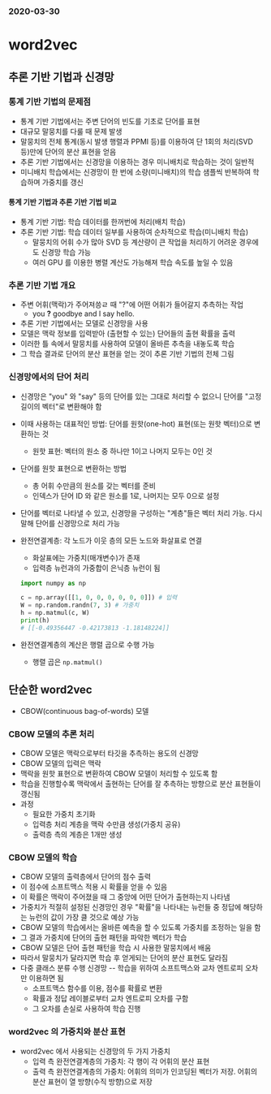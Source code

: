 ### 2020-03-30

# word2vec

## 추론 기반 기법과 신경망

### 통계 기반 기법의 문제점

* 통계 기반 기법에서는 주변 단어의 빈도를 기초로 단어를 표현
* 대규모 말뭉치를 다룰 때 문제 발생
* 말뭉치의 전체 통계(동시 발생 행렬과 PPMI 등)를 이용하여 단 1회의 처리(SVD 등)만에 단어의 분산 표현을 얻음
* 추론 기반 기법에서는 신경망을 이용하는 경우 미니배치로 학습하는 것이 일반적
* 미니배치 학습에서는 신경망이 한 번에 소량(미니배치)의 학습 샘플씩 반복하여 학습하며 가중치를 갱신

#### 통계 기반 기법과 추론 기반 기법 비교

* 통계 기반 기법: 학습 데이터를 한꺼번에 처리(배치 학습)
* 추론 기반 기법: 학습 데이터 일부를 사용하여 순차적으로 학습(미니배치 학습)
  * 말뭉치의 어휘 수가 많아 SVD 등 계산량이 큰 작업을 처리하기 어려운 경우에도 신경망 학습 가능
  * 여러 GPU 를 이용한 병렬 계산도 가능해져 학습 속도를 높일 수 있음



### 추론 기반 기법 개요

* 주변 어휘(맥락)가 주어져씅ㄹ 때 "?"에 어떤 어휘가 들어갈지 추측하는 작업
  * you __?__ goodbye and I say hello.
* 추론 기반 기법에서는 모델로 신경망을 사용
* 모델은 맥락 정보를 입력받아 (출현할 수 있는) 단어들의 출현 확률을 출력
* 이러한 틀 속에서 말뭉치를 사용하여 모델이 올바른 추측을 내놓도록 학습
* 그 학습 결과로 단어의 분산 표현을 얻는 것이 추론 기반 기법의 전체 그림



### 신경망에서의 단어 처리

* 신경망은 "you" 와 "say" 등의 단어를 있는 그대로 처리할 수 없으니 단어를 "고정 길이의 벡터"로 변환해야 함

* 이때 사용하는 대표적인 방법: 단어를 원핫(one-hot) 표현(또는 원핫 벡터)으로 변환하는 것

  * 원핫 표현: 벡터의 원소 중 하나만 1이고 나머지 모두는 0인 것

* 단어를 원핫 표현으로 변환하는 방법

  * 총 어휘 수만큼의 원소를 갖는 벡터를 준비
  * 인덱스가 단어 ID 와 같은 원소를 1로, 나머지는 모두 0으로 설정

* 단어를 벡터로 나타낼 수 있고, 신경망을 구성하는 "계층"들은 벡터 처리 가능. 다시 말해 단어를 신경망으로 처리 가능

* 완전연결계층: 각 노드가 이웃 층의 모든 노드와 화살표로 연결

  * 화살표에는 가중치(매개변수)가 존재
  * 입력층 뉴런과의 가중합이 은닉층 뉴런이 됨

  ```python
  import numpy as np
  
  c = np.array([[1, 0, 0, 0, 0, 0, 0]]) # 입력
  W = np.random.randn(7, 3) # 가중치
  h = np.matmul(c, W)
  print(h)
  # [[-0.49356447 -0.42173813 -1.18148224]]
  ```

* 완전연결계층의 계산은 행렬 곱으로 수행 가능

  * 행렬 곱은 `np.matmul()`





## 단순한 word2vec

* CBOW(continuous bag-of-words) 모델

### CBOW 모델의 추론 처리

* CBOW 모델은 맥락으로부터 타깃을 추측하는 용도의 신경망
* CBOW 모델의 입력은 맥락
* 맥락을 원핫 표현으로 변환하여 CBOW 모델이 처리할 수 있도록 함
* 학습을 진행할수록 맥락에서 출현하는 단어를 잘 추측하는 방향으로 분산 표현들이 갱신됨
* 과정
  * 필요한 가중치 초기화
  * 입력층 처리 계층을 맥락 수만큼 생성(가중치 공유)
  * 출력층 측의 계층은 1개만 생성



### CBOW 모델의 학습

* CBOW 모델의 출력층에서 단어의 점수 출력
* 이 점수에 소프트맥스 적용 시 확률을 얻을 수 있음
* 이 확률은 맥락이 주어졌을 때 그 중앙에 어떤 단어가 출현하는지 나타냄
* 가중치가 적절히 설정된 신경망인 경우 "확률"을 나타내는 뉴런들 중 정답에 해당하는 뉴런의 값이 가장 클 것으로 예상 가능
* CBOW 모델의 학습에서는 올바른 예측을 할 수 있도록 가중치를 조정하는 일을 함
* 그 결과 가중치에 단어의 출현 패턴을 파악한 벡터가 학습
* CBOW 모델은 단어 출현 패턴을 학습 시 사용한 말뭉치에서 배움
* 따라서 말뭉치가 달라지면 학습 후 얻게되는 단어의 분산 표현도 달라짐
* 다중 클래스 분류 수행 신경망 -- 학습을 위하여 소프트맥스와 교차 엔트로피 오차만 이용하면 됨
  * 소프트맥스 함수를 이용, 점수를 확률로 변환
  * 확률과 정답 레이블로부터 교차 엔트로피 오차를 구함
  * 그 오차를 손실로 사용하여 학습 진행



### word2vec 의 가중치와 분산 표현

* word2vec 에서 사용되는 신경망의 두 가지 가중치
  * 입력 측 완전연결계층의 가중치: 각 행이 각 어휘의 분산 표현
  * 출력 측 완전연결계층의 가중치: 어휘의 의미가 인코딩된 벡터가 저장. 어휘의 분산 표현이 열 방향(수직 방향)으로 저장


